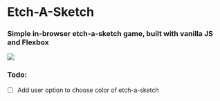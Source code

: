 # Etch-A-Sketch

### Simple in-browser etch-a-sketch game, built with vanilla JS and Flexbox

![](Jun-22-2019&#32;20-55-08.gif)

### Todo:
- [ ] Add user option to choose color of etch-a-sketch